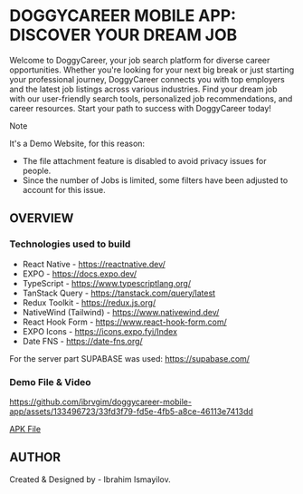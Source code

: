 # DOGGYCAREER MOBILE APP: DISCOVER YOUR DREAM JOB

Welcome to DoggyCareer, your job search platform for diverse career opportunities. Whether you're looking for your next big break or just starting your professional journey, DoggyCareer connects you with top employers and the latest job listings across various industries. Find your dream job with our user-friendly search tools, personalized job recommendations, and career resources. Start your path to success with DoggyCareer today!

> [!NOTE]
> It's a Demo Website, for this reason:
>
> - The file attachment feature is disabled to avoid privacy issues for people.
> - Since the number of Jobs is limited, some filters have been adjusted to account for this issue.

## OVERVIEW

### Technologies used to build

- React Native - https://reactnative.dev/
- EXPO - https://docs.expo.dev/
- TypeScript - https://www.typescriptlang.org/
- TanStack Query - https://tanstack.com/query/latest
- Redux Toolkit - https://redux.js.org/
- NativeWind (Tailwind) - https://www.nativewind.dev/
- React Hook Form - https://www.react-hook-form.com/
- EXPO Icons - https://icons.expo.fyi/Index
- Date FNS - https://date-fns.org/

For the server part SUPABASE was used: https://supabase.com/

### Demo File & Video

https://github.com/ibrvgim/doggycareer-mobile-app/assets/133496723/33fd3f79-fd5e-4fb5-a8ce-46113e7413dd


[APK File](https://drive.google.com/file/d/18TSJ08ZUm_AA180Nge0Um4eNpPzvqBoZ/view?usp=sharing)

## AUTHOR

Created & Designed by - Ibrahim Ismayilov.
